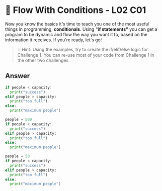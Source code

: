 # 🌊 Flow With Conditions - L02 C01

Now you know the basics it's time to teach you one of the most useful things in programming, **conditionals**. Using **"if statements"** you can get a program to be dynamic and flow the way you want it to, based on the information it receives. If you're ready, let's go!

> 💡 Hint: Using the examples, try to create the if/elif/else logic for Challenge 1. You can re-use most of your code from Challenge 1 in the other two challenges.

## Answer

```python
if people < capacity:
  print("success")
elif people > capacity:
  print("too full")
else:
  print("maximum people")

people = 500
if people < capacity:
  print("success")
elif people > capacity:
  print("too full")
else:
  print("maximum people")

people = 50
if people < capacity:
  print("success")
elif people > capacity:
  print("too full")
else:
  print("maximum people")
```
